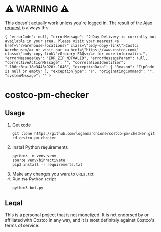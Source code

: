 # ⚠️ WARNING ⚠️

This doesn't actually work unless you're logged in. The result of the [Ajax request](https://github.com/loganmarchione/costco-pm-checker/blob/main/bot.py#L172-L174) is always this:

```
{ "errorCode": null, "errorMessage": "2-Day Delivery is currently not available in your area. Please visit your nearest <a href=\"/warehouse-locations\" class=\"body-copy-link\">Costco Warehouse</a> or visit our <a href=\"https://www.costco.com\" class=\"body-copy-link\">Grocery FAQs</a> for more information.", "errorMessageKey": "ERR_ZIP_NOTVALID", "errorMessageParam": null, "correctiveActionMessage": "", "correlationIdentifier": "-106cc8ca:18e3443e920:-1046", "exceptionData": { "Reason": "ZipCode is null or empty" }, "exceptionType": "0", "originatingCommand": "", "systemMessage": "" }
```

# costco-pm-checker

## Usage

1. Get code
    ```
    git clone https://github.com/loganmarchione/costco-pm-checker.git
    cd costco-pm-checker
    ```
1. Install Python requirements
    ```
    python3 -m venv venv
    source venv/bin/activate
    pip3 install -r requirements.txt
    ```
1. Make any changes you want to `URLs.txt`
1. Run the Python script 
    ```
    python3 bot.py
    ```

## Legal

This is a personal project that is not monetized. It is not endorsed by or affiliated with Costco in any way, and it is most definitely against Costco's terms of service.
